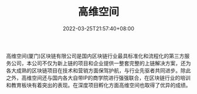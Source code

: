 ﻿---
weight: 
title: "高维空间"
description: "高维空间(厦门)区块链有限公司是国内区块链行业最具标准化和流程化的第三方服务公司，本公司不仅为新上链的项目和企业提供一整套完整的上链解决方案，还为各大成熟的区块链项目在..."
date: 2022-03-25T21:57:40+08:00
lastmod: 2022-03-25T16:45:40+08:00
draft: false
authors: ["Metabd"]
featuredImage: "gaoweikongjian.png"
link: ""
tags: ["元宇宙资讯","高维空间"]
categories: ["navigation"]
navigation: ["元宇宙资讯"]
lightgallery: true
toc: true
pinned: false
recommend: false
recommend1: false
---
高维空间(厦门)区块链有限公司是国内区块链行业最具标准化和流程化的第三方服务公司，本公司不仅为新上链的项目和企业提供一整套完整的上链解决方案，还为各大成熟的区块链项目在技术和营销方面保驾护航，与行业先驱者共同进步。除此之外，高维空间还与国内各大自带IP的商学院进行强强联合，在区块链行业的培训和教育板块有着突出的表现。在深度项目孵化方面高维空间也取得了优异的成绩。
